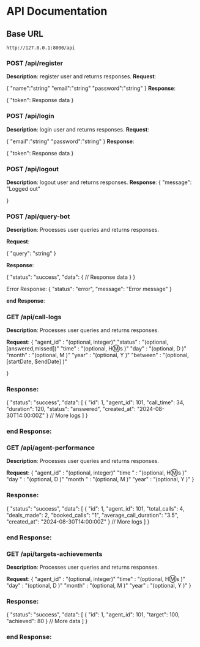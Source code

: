 # API Documentation

## Base URL
`http://127.0.0.1:8000/api`







### POST /api/register
**Description**: register user and returns responses.
**Request**:

{
    "name":"string"
    "email":"string"
    "password":"string"
}
**Response**:


{
    "token":  Response data
}



### POST /api/login
**Description**: login user and returns responses.
**Request**:

{
    "email":"string"
    "password":"string"
}
**Response**:


{
    "token":  Response data
}







### POST /api/logout
**Description**: logout user and returns responses.
**Response**:
{
"message": "Logged out"

}









### POST /api/query-bot
**Description**: Processes user queries and returns responses.

**Request**:

{
    "query": "string"
}

**Response**:

{
    "status": "success",
    "data": {
        // Response data
    }
}


Error Response:
{
    "status": "error",
    "message": "Error message"
}

**end Response**:
#####




###  GET /api/call-logs
**Description**: Processes user queries and returns responses.

**Request**:
{
"agent_id" :  "(optional, integer)"
"status"   :  "(optional, [answered,missed])"
"time"     :  "(optional, H:m:s )"
"day"      :  "(optional, D )"
"month"    :  "(optional, M )"
"year"     :  "(optional, Y )"
"between"  :  "(optional,[startDate, $endDate] )"

}


### Response:

{
    "status": "success",
    "data": [
        {
            "id": 1,
            "agent_id": 101,
            "call_time": 34,
            "duration": 120,
            "status": "answered",
            "created_at": "2024-08-30T14:00:00Z"
        }
        // More logs
    ]
}
### end Response:






###  GET /api/agent-performance
**Description**: Processes user queries and returns responses.

**Request**:
{
"agent_id" :  "(optional, integer)"
"time "    :  "(optional, H:m:s )"
"day "     :  "(optional, D )"
"month "   :  "(optional, M )"
"year"     :  "(optional, Y )"
}


### Response:
{
    "status": "success",
    "data": [
        {
            "id": 1,
            "agent_id": 101,
            "total_calls": 4,
            "deals_made": 2,
            "booked_calls": "1",
            "average_call_duration": "3.5",
            "created_at": "2024-08-30T14:00:00Z"
        }
        // More logs
    ]
}
### end Response:





### GET /api/targets-achievements
**Description**: Processes user queries and returns responses.

**Request**:
{
"agent_id" :  "(optional, integer)"
"time"     :  "(optional, H:m:s )"
"day"      :  "(optional, D )"
"month"    :  "(optional, M )"
"year"     :  "(optional, Y )"
}


### Response:
{
    "status": "success",
    "data": [
        {
            "id": 1,
            "agent_id": 101,
            "target": 100,
            "achieved": 80
        }
        // More data
    ]
}
### end Response:
